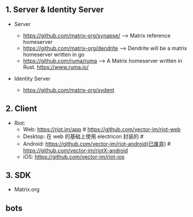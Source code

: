 ## 1. Server & Identity Server

- Server
    * https://github.com/matrix-org/synapse/ --> Matrix reference homeserver
    * https://github.com/matrix-org/dendrite --> Dendrite will be a matrix homeserver written in go
    * https://github.com/ruma/ruma --> A Matrix homeserver written in Rust. https://www.ruma.io/

- Identity Server
    * https://github.com/matrix-org/sydent

## 2. Client

- Riot: 
    * Web: https://riot.im/app # https://github.com/vector-im/riot-web
    * Desktop: 在 web 的基础上使用 electricon 封装的 # 
    * Android: https://github.com/vector-im/riot-android(已废弃) # https://github.com/vector-im/riotX-android
    * iOS: https://github.com/vector-im/riot-ios

## 3. SDK

- Matrix.org



## bots


